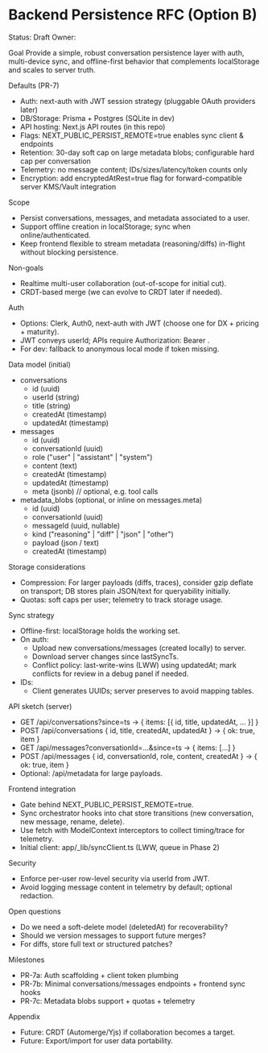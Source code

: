 # Backend Persistence RFC (Option B)

Status: Draft
Owner: <your-name>

Goal
Provide a simple, robust conversation persistence layer with auth, multi-device sync, and offline-first behavior that complements localStorage and scales to server truth.

Defaults (PR-7)
- Auth: next-auth with JWT session strategy (pluggable OAuth providers later)
- DB/Storage: Prisma + Postgres (SQLite in dev)
- API hosting: Next.js API routes (in this repo)
- Flags: NEXT_PUBLIC_PERSIST_REMOTE=true enables sync client & endpoints
- Retention: 30-day soft cap on large metadata blobs; configurable hard cap per conversation
- Telemetry: no message content; IDs/sizes/latency/token counts only
- Encryption: add encryptedAtRest=true flag for forward-compatible server KMS/Vault integration

Scope
- Persist conversations, messages, and metadata associated to a user.
- Support offline creation in localStorage; sync when online/authenticated.
- Keep frontend flexible to stream metadata (reasoning/diffs) in-flight without blocking persistence.

Non-goals
- Realtime multi-user collaboration (out-of-scope for initial cut).
- CRDT-based merge (we can evolve to CRDT later if needed).

Auth
- Options: Clerk, Auth0, next-auth with JWT (choose one for DX + pricing + maturity).
- JWT conveys userId; APIs require Authorization: Bearer <token>.
- For dev: fallback to anonymous local mode if token missing.

Data model (initial)
- conversations
  - id (uuid)
  - userId (string)
  - title (string)
  - createdAt (timestamp)
  - updatedAt (timestamp)
- messages
  - id (uuid)
  - conversationId (uuid)
  - role ("user" | "assistant" | "system")
  - content (text)
  - createdAt (timestamp)
  - updatedAt (timestamp)
  - meta (jsonb) // optional, e.g. tool calls
- metadata_blobs (optional, or inline on messages.meta)
  - id (uuid)
  - conversationId (uuid)
  - messageId (uuid, nullable)
  - kind ("reasoning" | "diff" | "json" | "other")
  - payload (json / text)
  - createdAt (timestamp)

Storage considerations
- Compression: For larger payloads (diffs, traces), consider gzip deflate on transport; DB stores plain JSON/text for queryability initially.
- Quotas: soft caps per user; telemetry to track storage usage.

Sync strategy
- Offline-first: localStorage holds the working set.
- On auth:
  - Upload new conversations/messages (created locally) to server.
  - Download server changes since lastSyncTs.
  - Conflict policy: last-write-wins (LWW) using updatedAt; mark conflicts for review in a debug panel if needed.
- IDs:
  - Client generates UUIDs; server preserves to avoid mapping tables.

API sketch (server)
- GET /api/conversations?since=ts -> { items: [{ id, title, updatedAt, ... }] }
- POST /api/conversations { id, title, createdAt, updatedAt } -> { ok: true, item }
- GET /api/messages?conversationId=...&since=ts -> { items: [...] }
- POST /api/messages { id, conversationId, role, content, createdAt } -> { ok: true, item }
- Optional: /api/metadata for large payloads.

Frontend integration
- Gate behind NEXT_PUBLIC_PERSIST_REMOTE=true.
- Sync orchestrator hooks into chat store transitions (new conversation, new message, rename, delete).
- Use fetch with ModelContext interceptors to collect timing/trace for telemetry.
- Initial client: app/_lib/syncClient.ts (LWW, queue in Phase 2)

Security
- Enforce per-user row-level security via userId from JWT.
- Avoid logging message content in telemetry by default; optional redaction.

Open questions
- Do we need a soft-delete model (deletedAt) for recoverability?
- Should we version messages to support future merges?
- For diffs, store full text or structured patches?

Milestones
- PR-7a: Auth scaffolding + client token plumbing
- PR-7b: Minimal conversations/messages endpoints + frontend sync hooks
- PR-7c: Metadata blobs support + quotas + telemetry

Appendix
- Future: CRDT (Automerge/Yjs) if collaboration becomes a target.
- Future: Export/import for user data portability.

